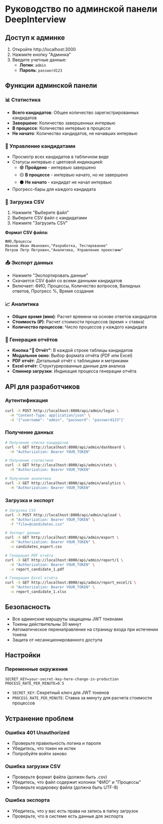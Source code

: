 # Руководство по админской панели DeepInterview

## Доступ к админке

1. Откройте http://localhost:3000
2. Нажмите кнопку "Админка"
3. Введите учетные данные:
   - **Логин**: `admin`
   - **Пароль**: `password123`

## Функции админской панели

### 📊 Статистика
- **Всего кандидатов**: Общее количество зарегистрированных кандидатов
- **Завершено**: Количество завершенных интервью
- **В процессе**: Количество интервью в процессе
- **Не начато**: Количество кандидатов, не начавших интервью

### 👥 Управление кандидатами
- Просмотр всех кандидатов в табличном виде
- Статусы интервью с цветовой индикацией:
  - 🟢 **Пройдено** - интервью завершено
  - 🟡 **В процессе** - интервью начато, но не завершено
  - ⚫ **Не начато** - кандидат не начал интервью
- Прогресс-бары для каждого кандидата

### 📁 Загрузка CSV
1. Нажмите "Выберите файл"
2. Выберите CSV файл с кандидатами
3. Нажмите "Загрузить CSV"

**Формат CSV файла:**
```csv
ФИО,Процессы
Иванов Иван Иванович,"Разработка, Тестирование"
Петров Петр Петрович,"Аналитика, Управление проектами"
```

### 📤 Экспорт данных
- Нажмите "Экспортировать данные"
- Скачается CSV файл со всеми данными кандидатов
- Включает: ФИО, Процессы, Количество вопросов, Валидных ответов, Прогресс %, Время создания

### 📈 Аналитика
- **Общее время (мин)**: Расчет времени на основе ответов кандидатов
- **Стоимость (₽)**: Расчет стоимости процессов (время × ставка)
- **Количество процессов**: Число процессов у каждого кандидата

### 📄 Генерация отчётов
- **Кнопка "📄 Отчёт"**: В каждой строке таблицы кандидатов
- **Модальное окно**: Выбор формата отчёта (PDF или Excel)
- **PDF отчёт**: Детальный отчёт с таблицами и метриками
- **Excel отчёт**: Структурированные данные для анализа
- **Спиннер загрузки**: Индикация процесса генерации отчёта

## API для разработчиков

### Аутентификация
```bash
curl -X POST http://localhost:8000/api/admin/login \
  -H "Content-Type: application/json" \
  -d '{"username": "admin", "password": "password123"}'
```

### Получение данных
```bash
# Получение списка кандидатов
curl -X GET http://localhost:8000/api/admin/dashboard \
  -H "Authorization: Bearer YOUR_TOKEN"

# Получение статистики
curl -X GET http://localhost:8000/api/admin/stats \
  -H "Authorization: Bearer YOUR_TOKEN"

# Получение аналитики
curl -X GET http://localhost:8000/api/admin/analytics \
  -H "Authorization: Bearer YOUR_TOKEN"
```

### Загрузка и экспорт
```bash
# Загрузка CSV
curl -X POST http://localhost:8000/api/admin/upload \
  -H "Authorization: Bearer YOUR_TOKEN" \
  -F "file=@candidates.csv"

# Экспорт данных
curl -X GET http://localhost:8000/api/admin/export \
  -H "Authorization: Bearer YOUR_TOKEN" \
  -o candidates_export.csv

# Генерация PDF отчёта
curl -X GET http://localhost:8000/api/admin/report/1 \
  -H "Authorization: Bearer YOUR_TOKEN" \
  -o report_candidate_1.pdf

# Генерация Excel отчёта
curl -X GET http://localhost:8000/api/admin/report_excel/1 \
  -H "Authorization: Bearer YOUR_TOKEN" \
  -o report_candidate_1.xlsx
```

## Безопасность

- Все админские маршруты защищены JWT токенами
- Токены действительны 30 минут
- Автоматическое перенаправление на страницу входа при истечении токена
- Защита от несанкционированного доступа

## Настройки

### Переменные окружения
```env
SECRET_KEY=your-secret-key-here-change-in-production
PROCESS_RATE_PER_MINUTE=0.5
```

- `SECRET_KEY`: Секретный ключ для JWT токенов
- `PROCESS_RATE_PER_MINUTE`: Ставка за минуту для расчета стоимости процессов

## Устранение проблем

### Ошибка 401 Unauthorized
- Проверьте правильность логина и пароля
- Убедитесь, что токен не истек
- Попробуйте войти заново

### Ошибка загрузки CSV
- Проверьте формат файла (должен быть .csv)
- Убедитесь, что файл содержит колонки "ФИО" и "Процессы"
- Проверьте кодировку файла (должна быть UTF-8)

### Ошибка экспорта
- Убедитесь, что у вас есть права на запись в папку загрузок
- Проверьте, что в системе есть данные для экспорта
